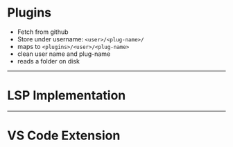 # Plugins

- Fetch from github
- Store under username: `<user>/<plug-name>/`
- maps to `<plugins>/<user>/<plug-name>`
- clean user name and plug-name
- reads a folder on disk

---

# LSP Implementation

---

# VS Code Extension

